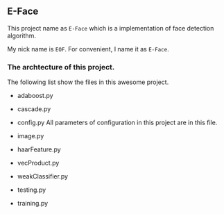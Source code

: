 ## E-Face

This project name as `E-Face` which is a implementation of face detection algorithm.

My nick name is `EOF`. For convenient, I name it as `E-Face`.

### The archtecture of this project.

The following list show the files in this awesome project.

* adaboost.py

* cascade.py

* config.py
    All parameters of configuration in this project are in this file.

* image.py

* haarFeature.py

* vecProduct.py

* weakClassifier.py

* testing.py

* training.py

